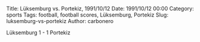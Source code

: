 Title: Lüksemburg vs. Portekiz, 1991/10/12
Date: 1991/10/12 00:00
Category: sports
Tags: football, football scores, Lüksemburg, Portekiz
Slug: luksemburg-vs-portekiz
Author: carbonero


Lüksemburg 1 - 1 Portekiz
